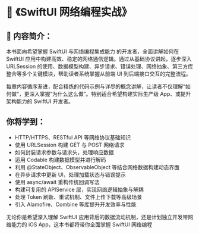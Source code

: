 # 📘 《SwiftUI 网络编程实战》

## 📖 内容简介：

本书面向希望掌握 SwiftUI 与网络编程集成能力 的开发者，全面讲解如何在 SwiftUI 应用中构建高效、稳定的网络通信逻辑。通过从基础协议讲起，逐步深入 URLSession 的使用、数据模型构建、异步请求、错误处理、网络抽象、第三方库整合等多个关键模块，帮助读者系统掌握从前端 UI 到后端接口交互的完整流程。

每章内容循序渐进，配合精炼的代码示例与详尽的概念讲解，让读者不仅理解“如何做”，更深入掌握“为什么这么做”。特别适合希望构建实际生产级 App、或提升架构能力的 SwiftUI 开发者。

## 你将学到：
- HTTP/HTTPS、RESTful API 等网络协议基础知识
- 使用 URLSession 构建 GET 与 POST 网络请求
- 如何封装请求参数与请求头，处理响应数据
- 运用 Codable 构建数据模型并进行解码
- 利用 @StateObject、ObservableObject 等结合网络数据构建动态界面
- 在异步请求中更新 UI，处理加载状态与错误提示
- 使用 async/await 重构传统回调写法
- 构建可复用的 APIService 层，实现网络逻辑抽象与解耦
- 处理 Token 刷新、重试机制、文件上传下载等高级场景
- 引入 Alamofire、Combine 等库提升开发效率与性能

无论你是希望深入理解 SwiftUI 应用背后的数据流动机制，还是计划独立开发带网络能力的 iOS App，这本书都将带你全面掌握 SwiftUI 网络编程